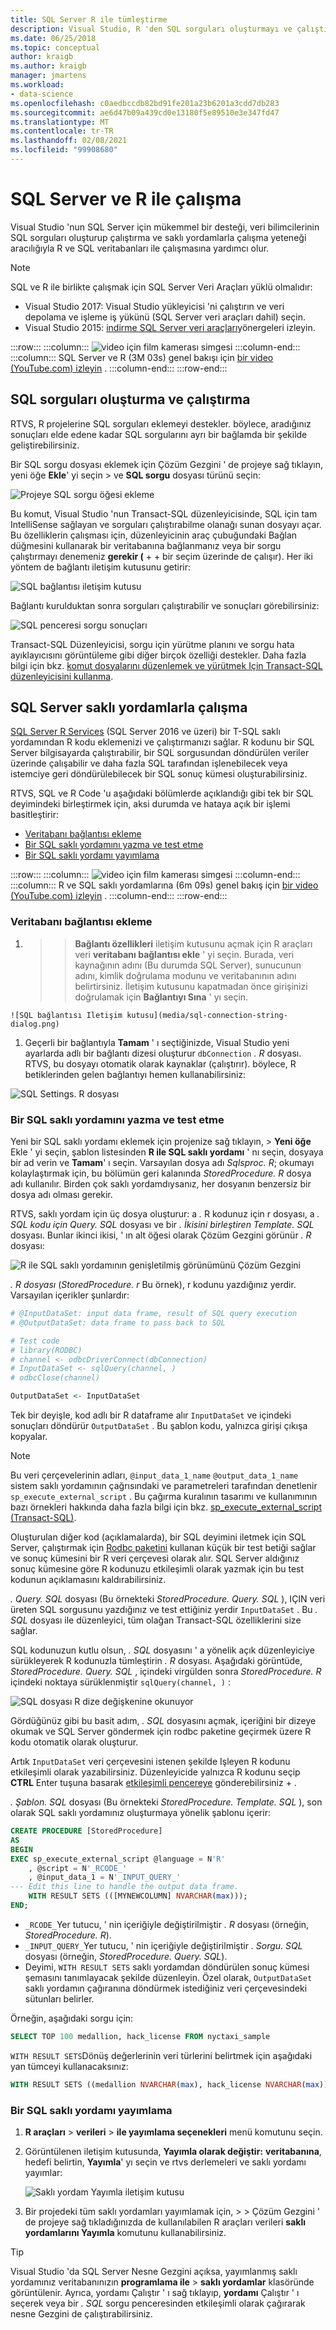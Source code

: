 ```yaml
---
title: SQL Server R ile tümleştirme
description: Visual Studio, R 'den SQL sorguları oluşturmayı ve çalıştırmayı ve R 'nin Saklı yordamlarla çalışma özelliğini destekler.
ms.date: 06/25/2018
ms.topic: conceptual
author: kraigb
ms.author: kraigb
manager: jmartens
ms.workload:
- data-science
ms.openlocfilehash: c0aedbccdb82bd91fe201a23b6201a3cdd7db283
ms.sourcegitcommit: ae6d47b09a439cd0e13180f5e89510e3e347fd47
ms.translationtype: MT
ms.contentlocale: tr-TR
ms.lasthandoff: 02/08/2021
ms.locfileid: "99908680"
---
```

# <a name="work-with-sql-server-and-r"></a>SQL Server ve R ile çalışma

Visual Studio 'nun SQL Server için mükemmel bir desteği, veri bilimcilerinin SQL sorguları oluşturup çalıştırma ve saklı yordamlarla çalışma yeteneği aracılığıyla R ve SQL veritabanları ile çalışmasına yardımcı olur.

> [!Note]
> SQL ve R ile birlikte çalışmak için SQL Server Veri Araçları yüklü olmalıdır:
> - Visual Studio 2017: Visual Studio yükleyicisi 'ni çalıştırın ve veri depolama ve işleme iş yükünü (SQL Server veri araçları dahil) seçin.
> - Visual Studio 2015: [indirme SQL Server veri araçları](/sql/ssdt/download-sql-server-data-tools-ssdt)yönergeleri izleyin.

:::row:::
    :::column:::
        ![video için film kamerası simgesi](../install/media/video-icon.png "Nasıl yapılacağını görmek için")
    :::column-end:::
    :::column:::
        SQL Server ve R (3M 03s) genel bakışı için [bir video (YouTube.com) izleyin](https://www.youtube.com/watch?v=n4AYr0QIwdQ) .
    :::column-end:::
:::row-end:::

## <a name="create-and-run-sql-queries"></a>SQL sorguları oluşturma ve çalıştırma

RTVS, R projelerine SQL sorguları eklemeyi destekler. böylece, aradığınız sonuçları elde edene kadar SQL sorgularını ayrı bir bağlamda bir şekilde geliştirebilirsiniz.

Bir SQL sorgu dosyası eklemek için Çözüm Gezgini ' de projeye sağ tıklayın, yeni öğe **Ekle**' yi seçin  >  ve **SQL sorgu** dosyası türünü seçin:

![Projeye SQL sorgu öğesi ekleme](media/sql-add-item.png)

Bu komut, Visual Studio 'nun Transact-SQL düzenleyicisinde, SQL için tam IntelliSense sağlayan ve sorguları çalıştırabilme olanağı sunan dosyayı açar. Bu özelliklerin çalışması için, düzenleyicinin araç çubuğundaki Bağlan düğmesini kullanarak bir veritabanına bağlanmanız veya bir sorgu çalıştırmayı denemeniz **gerekir (** +  + bir seçim üzerinde de çalışır). Her iki yöntem de bağlantı iletişim kutusunu getirir:

![SQL bağlantısı iletişim kutusu](media/sql-connection-dialog.png)

Bağlantı kurulduktan sonra sorguları çalıştırabilir ve sonuçları görebilirsiniz:

![SQL penceresi sorgu sonuçları](media/sql-query-results.png)

Transact-SQL Düzenleyicisi, sorgu için yürütme planını ve sorgu hata ayıklayıcısını görüntüleme gibi diğer birçok özelliği destekler.
Daha fazla bilgi için bkz. [komut dosyalarını düzenlemek ve yürütmek Için Transact-SQL düzenleyicisini kullanma](/previous-versions/sql/sql-server-data-tools/hh272706(v=vs.103)).

## <a name="work-with-sql-server-stored-procedures"></a>SQL Server saklı yordamlarla çalışma

[SQL Server R Services](/sql/advanced-analytics/r/sql-server-r-services) (SQL Server 2016 ve üzeri) bir T-SQL saklı yordamından R kodu eklemenizi ve çalıştırmanızı sağlar. R kodunu bir SQL Server bilgisayarda çalıştırabilir, bir SQL sorgusundan döndürülen veriler üzerinde çalışabilir ve daha fazla SQL tarafından işlenebilecek veya istemciye geri döndürülebilecek bir SQL sonuç kümesi oluşturabilirsiniz.

RTVS, SQL ve R Code 'u aşağıdaki bölümlerde açıklandığı gibi tek bir SQL deyimindeki birleştirmek için, aksi durumda ve hataya açık bir işlemi basitleştirir:

- [Veritabanı bağlantısı ekleme](#add-a-database-connection)
- [Bir SQL saklı yordamını yazma ve test etme](#write-and-test-a-sql-stored-procedure)
- [Bir SQL saklı yordamı yayımlama](#publish-a-sql-stored-procedure)

:::row:::
    :::column:::
        ![video için film kamerası simgesi](../install/media/video-icon.png "Nasıl yapılacağını görmek için")
    :::column-end:::
    :::column:::
        R ve SQL saklı yordamlarına (6m 09s) genel bakış için [bir video (YouTube.com) izleyin](https://www.youtube.com/watch?v=dFKIT2OitWQ) .
    :::column-end:::
:::row-end:::

### <a name="add-a-database-connection"></a>Veritabanı bağlantısı ekleme

1.   >    >  **Bağlantı özellikleri** iletişim kutusunu açmak için R araçları veri **veritabanı bağlantısı ekle** ' yi seçin. Burada, veri kaynağının adını (Bu durumda SQL Server), sunucunun adını, kimlik doğrulama modunu ve veritabanının adını belirtirsiniz. İletişim kutusunu kapatmadan önce girişinizi doğrulamak için **Bağlantıyı Sına** ' yı seçin.

    ![SQL bağlantısı Iletişim kutusu](media/sql-connection-string-dialog.png)

1. Geçerli bir bağlantıyla **Tamam** ' ı seçtiğinizde, Visual Studio yeni ayarlarda adlı bir bağlantı dizesi oluşturur `dbConnection` *. R* dosyası. RTVS, bu dosyayı otomatik olarak kaynaklar (çalıştırır). böylece, R betiklerinden gelen bağlantıyı hemen kullanabilirsiniz:

![SQL Settings. R dosyası](media/sql-settings-dot-r.png)

### <a name="write-and-test-a-sql-stored-procedure"></a>Bir SQL saklı yordamını yazma ve test etme

Yeni bir SQL saklı yordamı eklemek için projenize sağ tıklayın,   >  **Yeni öğe** Ekle ' yi seçin, şablon listesinden **R ile SQL saklı yordamı** ' nı seçin, dosyaya bir ad verin ve **Tamam**' ı seçin. Varsayılan dosya adı *Sqlsproc. R*; okumayı kolaylaştırmak için, bu bölümün geri kalanında *StoredProcedure. R* dosya adı kullanılır. Birden çok saklı yordamdıysanız, her dosyanın benzersiz bir dosya adı olması gerekir.

RTVS, saklı yordam için üç dosya oluşturur: a *.* R kodunuz için r dosyası, a *. SQL kodu için Query. SQL* dosyası ve bir *. İkisini birleştiren Template. SQL* dosyası. Bunlar ikinci ikisi, ' ın alt öğesi olarak Çözüm Gezgini görünür *. R* dosyası:

![R ile SQL saklı yordamının genişletilmiş görünümünü Çözüm Gezgini](media/sql-solution-explorer-expanded.png)

*. R dosyası* (*StoredProcedure. r* Bu örnek), r kodunu yazdığınız yerdir. Varsayılan içerikler şunlardır:

```R
# @InputDataSet: input data frame, result of SQL query execution
# @OutputDataSet: data frame to pass back to SQL

# Test code
# library(RODBC)
# channel <- odbcDriverConnect(dbConnection)
# InputDataSet <- sqlQuery(channel, )
# odbcClose(channel)

OutputDataSet <- InputDataSet
```

Tek bir deyişle, kod adlı bir R dataframe alır `InputDataSet` ve içindeki sonuçları döndürür `OutputDataSet` . Bu şablon kodu, yalnızca girişi çıkışa kopyalar.

> [!Note]
> Bu veri çerçevelerinin adları, `@input_data_1_name` `@output_data_1_name` sistem saklı yordamının çağrısındaki ve parametreleri tarafından denetlenir `sp_execute_external_script` . Bu çağırma kuralının tasarımı ve kullanımının bazı örnekleri hakkında daha fazla bilgi için bkz. [sp_execute_external_script (Transact-SQL)](/sql/relational-databases/system-stored-procedures/sp-execute-external-script-transact-sql).

Oluşturulan diğer kod (açıklamalarda), bir SQL deyimini iletmek için SQL Server, çalıştırmak için [Rodbc paketini](https://cran.r-project.org/web/packages/RODBC/index.html) kullanan küçük bir test betiği sağlar ve sonuç kümesini bir R veri çerçevesi olarak alır. SQL Server aldığınız sonuç kümesine göre R kodunuzu etkileşimli olarak yazmak için bu test kodunun açıklamasını kaldırabilirsiniz.

*. Query. SQL* dosyası (Bu örnekteki *StoredProcedure. Query. SQL* ), IÇIN veri üreten SQL sorgusunu yazdığınız ve test ettiğiniz yerdir `InputDataSet` . Bu *. SQL* dosyası ile düzenleyici, tüm olağan Transact-SQL özelliklerini size sağlar.

SQL kodunuzun kutlu olsun, *. SQL* dosyasını ' a yönelik açık düzenleyiciye sürükleyerek R kodunuzla tümleştirin *. R* dosyası. Aşağıdaki görüntüde, *StoredProcedure. Query. SQL* , içindeki virgülden sonra *StoredProcedure. R* içindeki noktaya sürüklenmiştir `sqlQuery(channel, )` :

![SQL dosyası R dize değişkenine okunuyor](media/sql-reference-sql-file-from-r.png)

Gördüğünüz gibi bu basit adım, *. SQL* dosyasını açmak, içeriğini bir dizeye okumak ve SQL Server göndermek için rodbc paketine geçirmek üzere R kodu otomatik olarak oluşturur.

Artık `InputDataSet` veri çerçevesini istenen şekilde Işleyen R kodunu etkileşimli olarak yazabilirsiniz. Düzenleyicide yalnızca R kodunu seçip **CTRL** Enter tuşuna basarak [etkileşimli pencereye](interactive-repl-for-r-in-visual-studio.md) gönderebilirsiniz + .

*. Şablon. SQL* dosyası (Bu örnekteki *StoredProcedure. Template. SQL* ), son olarak SQL saklı yordamınız oluşturmaya yönelik şablonu içerir:

```sql
CREATE PROCEDURE [StoredProcedure]
AS
BEGIN
EXEC sp_execute_external_script @language = N'R'
    , @script = N'_RCODE_'
    , @input_data_1 = N'_INPUT_QUERY_'
--- Edit this line to handle the output data frame.
    WITH RESULT SETS (([MYNEWCOLUMN] NVARCHAR(max)));
END;
```

- `_RCODE_`Yer tutucu, ' nin içeriğiyle değiştirilmiştir *. R* dosyası (örneğin, *StoredProcedure. R*).
- `_INPUT_QUERY_`Yer tutucu, ' nin içeriğiyle değiştirilmiştir *. Sorgu. SQL* dosyası (örneğin, *StoredProcedure. Query. SQL*).
- Deyimi, `WITH RESULT SETS` saklı yordamdan döndürülen sonuç kümesi şemasını tanımlayacak şekilde düzenleyin. Özel olarak, `OutputDataSet` saklı yordamın çağıranına döndürmek istediğiniz veri çerçevesindeki sütunları belirler.

Örneğin, aşağıdaki sorgu için:

```sql
SELECT TOP 100 medallion, hack_license FROM nyctaxi_sample
```

`WITH RESULT SETS`Dönüş değerlerinin veri türlerini belirtmek için aşağıdaki yan tümceyi kullanacaksınız:

```sql
WITH RESULT SETS ((medallion NVARCHAR(max), hack_license NVARCHAR(max)));
```

### <a name="publish-a-sql-stored-procedure"></a>Bir SQL saklı yordamı yayımlama

1. **R araçları**  >  **verileri**  >  **ile yayımlama seçenekleri** menü komutunu seçin.
1. Görüntülenen iletişim kutusunda, **Yayımla olarak değiştir:** **veritabanına**, hedefi belirtin, **Yayımla**' yı seçin ve rtvs derlemeleri ve saklı yordamı yayımlar:

    ![Saklı yordam Yayımla iletişim kutusu](media/sql-publish-with-options.png)

1. Bir projedeki tüm saklı yordamları yayımlamak için,   >    >  Çözüm Gezgini ' de projeye sağ tıkladığınızda de kullanılabilen R araçları verileri **saklı yordamlarını Yayımla** komutunu kullanabilirsiniz.

> [!Tip]
> Visual Studio 'da SQL Server Nesne Gezgini açıksa, yayımlanmış saklı yordamınız veritabanınızın **programlama ile**  >  **saklı yordamlar** klasöründe görüntülenir. Ayrıca, yordamı Çalıştır ' ı sağ tıklayıp, **yordamı** Çalıştır ' ı seçerek veya bir *. SQL* sorgu penceresinden etkileşimli olarak çağırarak nesne Gezgini de çalıştırabilirsiniz.